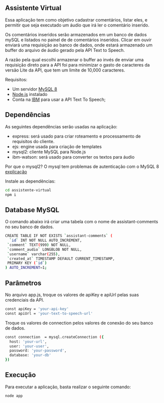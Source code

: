 
## Assistente Virtual

Essa aplicação tem como objetivo cadastrar comentários, listar eles, e permitir que seja executado um áudio que irá ler o comentário inserido.

Os comentários inseridos serão armazenados em um banco de dados mySQL e listados no painel de de comentários inseridos.
Clicar em ouvir enviará uma requisição ao banco de dados, onde estará armazenado um buffer do arquivo de áudio gerado pela API Text to Speech.

A razão pela qual escolhi armazenar o buffer ao invés de enviar uma requisição direto para a API foi para minimizar o gasto de caracteres da versão Lite da API, que tem um limite de 10,000 caracteres.

Requisitos:
- Um servidor [MySQL 8](https://dev.mysql.com/downloads/) 
- [Node.js](https://nodejs.org/) instalado
- Conta na [IBM](https://www.ibm.com/cloud/watson-text-to-speech) para usar a API Text To Speech;


## Dependências

As seguintes dependências serão usadas na aplicação:
- express: será usado para criar roteamento e processamento de requisitos do cliente.
- ejs: engine usada para criação de templates
- mysql2: cliente MySQL para Node.js
- ibm-watson: será usado para converter os textos para áudio

Por que o mysql2?
O mysql tem problemas de autenticação com o MySQL 8 [explicação](https://stackoverflow.com/questions/50093144/mysql-8-0-client-does-not-support-authentication-protocol-requested-by-server)


Instale as dependências:

```sh
cd assistente-virtual
npm i
```

## Database MySQL

O comando abaixo irá criar uma tabela com o nome de assistant-comments no seu banco de dados.

```sh
CREATE TABLE IF NOT EXISTS `assistant-comments` (
  `id` INT NOT NULL AUTO_INCREMENT,
 `comment` TEXT(999) NOT NULL,
 `comment_audio` LONGBLOB NOT NULL,
 `username` varchar(255),
 `created_at` TIMESTAMP DEFAULT CURRENT_TIMESTAMP,
 PRIMARY KEY (`id`)
) AUTO_INCREMENT=1;
```


## Parâmetros

No arquivo app.js, troque os valores de apiKey e apiUrl pelas suas credenciais da API.

```sh
const apiKey = 'your-api-key'
const apiUrl = 'your-text-to-speech-url'

```


Troque os valores de connection pelos valores de conexão do seu banco de dados.

```sh
const connection  = mysql.createConnection ({
  host: 'your-url',
  user: 'your-user',
  password: 'your-password',
  database: 'your-db'
})

```

## Execução

Para executar a aplicação, basta realizar o seguinte comando:

```sh
node app
```